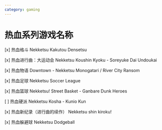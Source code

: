 ```yaml
---
category: gaming
---
```

# 热血系列游戏名称

[x] 热血格斗 Nekketsu Kakutou Densetsu

[x] 热血进行曲：大运动会 Nekketsu Koushin Kyoku - Soreyuke Dai Undoukai

[x] 热血物语 Downtown - Nekketsu Monogatari / River City Ransom

[x] 热血足球 Nekketsu Soccer League

[x] 热血篮球 Nekketsu! Street Basket - Ganbare Dunk Heroes

[ ] 热血硬派 Nekketsu Kosha - Kunio Kun

[x] 热血新纪录（进行曲的续作） Nekketsu shin kiroku!

[x] 热血躲避球 Nekketsu Dodgeball

